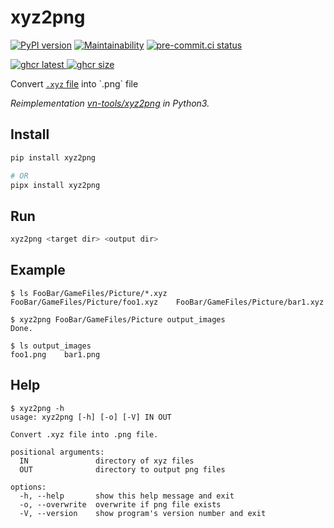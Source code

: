 # xyz2png

[![PyPI version](
  <https://badge.fury.io/py/xyz2png.svg>
  )](
  <https://badge.fury.io/py/xyz2png>
) [![Maintainability](
  <https://qlty.sh/badges/bf03b670-f781-4166-99a6-8d3f5e917f06/maintainability.svg>
  )](
  <https://qlty.sh/gh/eggplants/projects/xyz2png>
) [![pre-commit.ci status](
  <https://results.pre-commit.ci/badge/github/eggplants/xyz2png/master.svg>
  )](
  <https://results.pre-commit.ci/latest/github/eggplants/xyz2png/master>
)

[![ghcr latest](
  <https://ghcr-badge.egpl.dev/eggplants/xyz2png/latest_tag?trim=major&label=latest>
 ) ![ghcr size](
  <https://ghcr-badge.egpl.dev/eggplants/xyz2png/size>
)](
  <https://github.com/eggplants/xyz2png/pkgs/container/xyz2png>
)

Convert [`.xyz` file](http://justsolve.archiveteam.org/wiki/XYZ_(RPG_Maker)) into `.png` file

_Reimplementation [vn-tools/xyz2png](https://github.com/vn-tools/xyz2png) in Python3._

## Install

```bash
pip install xyz2png
```

```bash
# OR
pipx install xyz2png
```

## Run

```bash
xyz2png <target dir> <output dir>
```

## Example

```shellsession
$ ls FooBar/GameFiles/Picture/*.xyz
FooBar/GameFiles/Picture/foo1.xyz    FooBar/GameFiles/Picture/bar1.xyz

$ xyz2png FooBar/GameFiles/Picture output_images
Done.

$ ls output_images
foo1.png    bar1.png
```

## Help

```shellsession
$ xyz2png -h
usage: xyz2png [-h] [-o] [-V] IN OUT

Convert .xyz file into .png file.

positional arguments:
  IN               directory of xyz files
  OUT              directory to output png files

options:
  -h, --help       show this help message and exit
  -o, --overwrite  overwrite if png file exists
  -V, --version    show program's version number and exit
```

